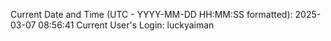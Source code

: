 Current Date and Time (UTC - YYYY-MM-DD HH:MM:SS formatted): 2025-03-07 08:56:41
Current User's Login: luckyaiman
